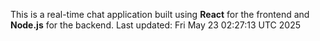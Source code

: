 This is a real-time chat application built using **React** for the frontend and **Node.js** for the backend.
Last updated: Fri May 23 02:27:13 UTC 2025
